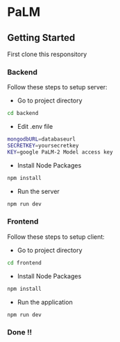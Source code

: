 # PaLM


## Getting Started

First clone this responsitory

### Backend

Follow these steps to setup server:


- Go to project directory
```bash
cd backend
```

- Edit .env file
```bash
mongodbURL=databaseurl
SECRETKEY=yoursecretkey
KEY=google PaLM-2 Model access key

```
- Install Node Packages
```bash
npm install 
```

- Run the server
```bash
npm run dev
```


### Frontend

Follow these steps to setup client:


- Go to project directory
```bash
cd frontend
```

- Install Node Packages
```bash
npm install 
```

- Run the application
```bash
npm run dev
```


### Done !!


